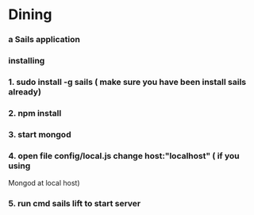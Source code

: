 # Dining
### a Sails application
### installing
### 1. sudo install -g sails ( make sure you have been install sails already)
### 2. npm install
### 3. start mongod
### 4. open file config/local.js  change host:"localhost" ( if you using
Mongod at local host)
### 5. run cmd sails lift to start server

